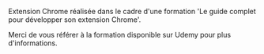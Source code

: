 Extension Chrome réalisée dans le cadre d'une formation 'Le guide complet pour développer son extension Chrome'.

Merci de vous référer à la formation disponible sur Udemy pour plus d'informations.
